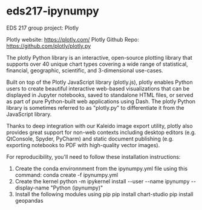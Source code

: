 # eds217-ipynumpy
EDS 217 group project: Plotly

Plotly website: https://plotly.com/
Plotly Github Repo: https://github.com/plotly/plotly.py


The plotly Python library is an interactive, open-source plotting library that supports over 40 unique chart types covering a wide range of statistical, financial, geographic, scientific, and 3-dimensional use-cases.

Built on top of the Plotly JavaScript library (plotly.js), plotly enables Python users to create beautiful interactive web-based visualizations that can be displayed in Jupyter notebooks, saved to standalone HTML files, or served as part of pure Python-built web applications using Dash. The plotly Python library is sometimes referred to as "plotly.py" to differentiate it from the JavaScript library.

Thanks to deep integration with our Kaleido image export utility, plotly also provides great support for non-web contexts including desktop editors (e.g. QtConsole, Spyder, PyCharm) and static document publishing (e.g. exporting notebooks to PDF with high-quality vector images).


For reproducibility, you'll need to follow these installation instructions:
1. Create the conda environnment from the ipynumpy.yml file using this command:
conda create -f ipynumpy.yml
2. Create the kernel
python -m ipykernel install --user --name ipynumpy --display-name "Python (ipynumpy)"
3. Install the following modules using pip
pip install chart-studio
pip install geopandas
